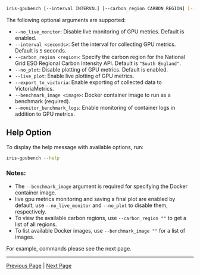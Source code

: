 ```sh
iris-gpubench [--interval INTERVAL] [--carbon_region CARBON_REGION] [--live_plot] [--export_to_victoria] [--benchmark_image BENCHMARK_IMAGE] [--monitor_benchmark_logs]
```

The following optional arguments are supported:

- `--no_live_monitor`: Disable live monitoring of GPU metrics. Default is enabled.
- `--interval <seconds>`: Set the interval for collecting GPU metrics. Default is `5` seconds.
- `--carbon_region <region>`: Specify the carbon region for the National Grid ESO Regional Carbon Intensity API. Default is `"South England"`.
- `--no_plot`: Disable plotting of GPU metrics. Default is enabled.
- `--live_plot`: Enable live plotting of GPU metrics.
- `--export_to_victoria`: Enable exporting of collected data to VictoriaMetrics.
- `--benchmark_image <image>`: Docker container image to run as a benchmark (required).
- `--monitor_benchmark_logs`: Enable monitoring of container logs in addition to GPU metrics.

## Help Option

To display the help message with available options, run:

```sh
iris-gpubench --help
```

### Notes:
- The `--benchmark_image` argument is required for specifying the Docker container image.
- live gpu metrics monitoring and saving a final plot are enabled by default; use `--no_live_monitor` and `--no_plot` to disable them, respectively.
- To view the available carbon regions, use `--carbon_region ""` to get a list of all regions.
- To list available Docker images, use `--benchmark_image ""` for a list of images.

For example, commands please see the next page.

---

[Previous Page](building_docker_images.md) | [Next Page](example_commands.md)
